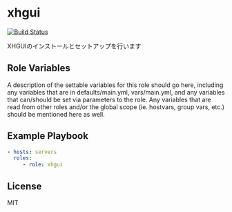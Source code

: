 xhgui
=========

[![Build Status](https://travis-ci.org/wate/ansible-role-xhgui.svg?branch=master)](https://travis-ci.org/wate/ansible-role-xhgui)

XHGUIのインストールとセットアップを行います

Role Variables
--------------

A description of the settable variables for this role should go here, including any variables that are in defaults/main.yml, vars/main.yml, and any variables that can/should be set via parameters to the role. Any variables that are read from other roles and/or the global scope (ie. hostvars, group vars, etc.) should be mentioned here as well.

Example Playbook
----------------

```yml
- hosts: servers
  roles:
     - role: xhgui
```

License
-------

MIT
